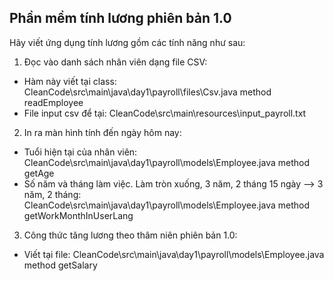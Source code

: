 ## Phần mềm tính lương phiên bản 1.0
Hãy viết ứng dụng tính lương gồm các tính năng như sau:
1. Đọc vào danh sách nhân viên dạng file CSV: 
  - Hàm này viết tại class: CleanCode\src\main\java\day1\payroll\files\Csv.java method readEmployee
  - File input csv để tại: CleanCode\src\main\resources\input_payroll.txt
2. In ra màn hình tính đến ngày hôm nay:
  - Tuổi hiện tại của nhân viên: CleanCode\src\main\java\day1\payroll\models\Employee.java method getAge
  - Số năm và tháng làm việc. Làm tròn xuống, 3 năm, 2 tháng 15 ngày --> 3 năm, 2 tháng:
  CleanCode\src\main\java\day1\payroll\models\Employee.java method getWorkMonthInUserLang
  
3. Công thức tăng lương theo thâm niên phiên bản 1.0:
  - Viết tại file: CleanCode\src\main\java\day1\payroll\models\Employee.java method getSalary